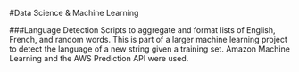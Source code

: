 #Data Science &amp; Machine Learning

###Language Detection
Scripts to aggregate and format lists of English, French, and random words.  This is part of a larger machine learning project to detect the language of a new string given a training set.  Amazon Machine Learning and the AWS Prediction API were used.
